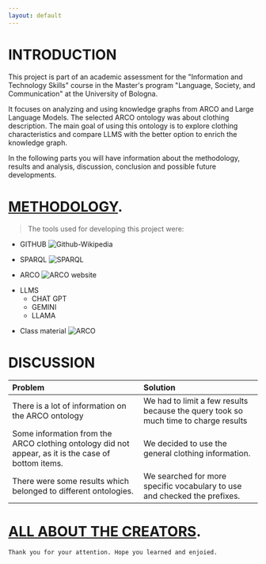 ```yaml
---
layout: default
---
```

# INTRODUCTION

This project is part of an academic assessment for the "Information and Technology Skills" course in the Master's program "Language, Society, and Communication" at the University of Bologna.

It focuses on analyzing and using knowledge graphs from ARCO and Large Language Models. The selected ARCO ontology was about clothing description. The main goal of using this ontology is to explore clothing characteristics and compare LLMS with the better option to enrich the knowledge graph.

In the following parts you will have information about the methodology, results and analysis, discussion, conclusion and possible future developments.


# [METHODOLOGY](./another-page.html).

> The tools used for developing this project were: 
>
*  GITHUB
![Github-Wikipedia](https://upload.wikimedia.org/wikipedia/commons/thumb/c/c2/GitHub_Invertocat_Logo.svg/1200px-GitHub_Invertocat_Logo.svg.png)

*  SPARQL
  ![SPARQL](https://clhwogtywa.cloudimg.io/www.census.de/wp-content/uploads/sparql-logo-scaled.jpg)

*  ARCO
  ![ARCO website](https://lh4.googleusercontent.com/proxy/GXb1GFVnL8_tns9GgJszJrHXPqCxHGanaC_pZZydq7fx6CCnWLq1Zb-g-TQ_xMohwYzuoYiRxJyIY8LXsYIR4a1d7oq6Z89XAihn0p_SN5Mr-GgwhZjPGA)

- LLMS
  - CHAT GPT
  - GEMINI
  - LLAMA
    
*  Class material
   ![ARCO](https://upload.wikimedia.org/wikipedia/commons/thumb/d/d0/Seal_of_the_University_of_Bologna.svg/1200px-Seal_of_the_University_of_Bologna.svg.png)
  

# DISCUSSION

| Problem        | Solution        | 
|:-------------|:------------------|
| There is a lot of information on the ARCO ontology| We had to limit a few results because the query took so much time to charge results| 
| Some information from the ARCO clothing ontology did not appear, as it is the case of bottom items. | We decided to use the general clothing information. | 
| There were some results which belonged to different ontologies.    | We searched for more specific vocabulary to use and checked the prefixes.     | 

# [ALL ABOUT THE CREATORS](./another-page3.html).
```
Thank you for your attention. Hope you learned and enjoied.
```

